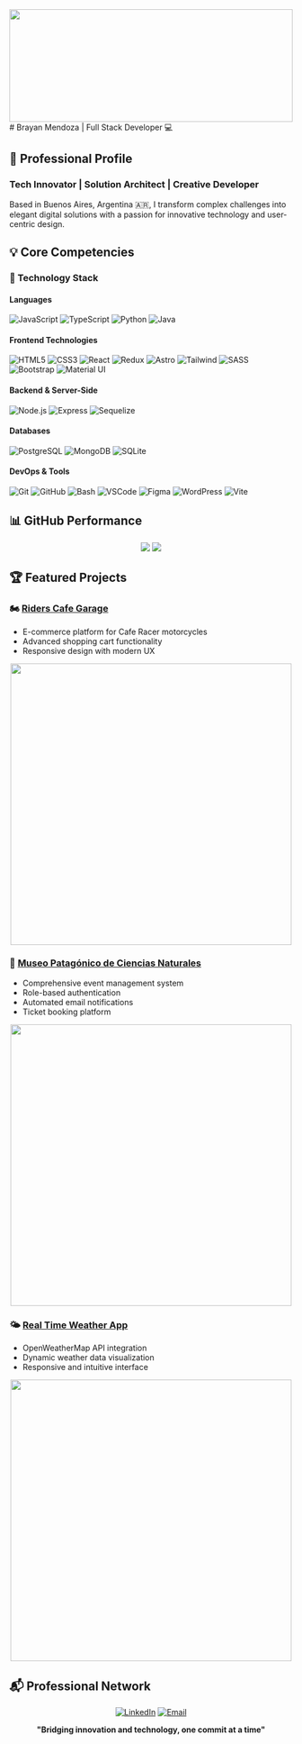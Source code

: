 <img width="100%" height="200px" src="https://www.pandaancha.mx/plds/articulos/froala/code%2003-500x281-38415426.gif"/>
# Brayan Mendoza | Full Stack Developer 💻

## 🚀 Professional Profile

### Tech Innovator | Solution Architect | Creative Developer
Based in Buenos Aires, Argentina 🇦🇷, I transform complex challenges into elegant digital solutions with a passion for innovative technology and user-centric design.

## 💡 Core Competencies

### 🔧 Technology Stack

#### Languages
![JavaScript](https://img.shields.io/badge/JavaScript-F7DF1E?style=for-the-badge&logo=javascript&logoColor=black)
![TypeScript](https://img.shields.io/badge/TypeScript-007ACC?style=for-the-badge&logo=typescript&logoColor=white)
![Python](https://img.shields.io/badge/Python-3776AB?style=for-the-badge&logo=python&logoColor=white)
![Java](https://img.shields.io/badge/Java-ED8B00?style=for-the-badge&logo=java&logoColor=white)

#### Frontend Technologies
![HTML5](https://img.shields.io/badge/HTML5-E34F26?style=for-the-badge&logo=html5&logoColor=white)
![CSS3](https://img.shields.io/badge/CSS3-1572B6?style=for-the-badge&logo=css3&logoColor=white)
![React](https://img.shields.io/badge/React-20232A?style=for-the-badge&logo=react&logoColor=61DAFB)
![Redux](https://img.shields.io/badge/Redux-593D88?style=for-the-badge&logo=redux&logoColor=white)
![Astro](https://img.shields.io/badge/Astro-FF5D01?style=for-the-badge&logo=astro&logoColor=white)
![Tailwind](https://img.shields.io/badge/Tailwind_CSS-38B2AC?style=for-the-badge&logo=tailwind-css&logoColor=white)
![SASS](https://img.shields.io/badge/Sass-CC6699?style=for-the-badge&logo=sass&logoColor=white)
![Bootstrap](https://img.shields.io/badge/Bootstrap-563D7C?style=for-the-badge&logo=bootstrap&logoColor=white)
![Material UI](https://img.shields.io/badge/Material--UI-0081CB?style=for-the-badge&logo=material-ui&logoColor=white)

#### Backend & Server-Side
![Node.js](https://img.shields.io/badge/Node.js-43853D?style=for-the-badge&logo=node.js&logoColor=white)
![Express](https://img.shields.io/badge/Express.js-404D59?style=for-the-badge)
![Sequelize](https://img.shields.io/badge/Sequelize-52B0E7?style=for-the-badge&logo=sequelize&logoColor=white)

#### Databases
![PostgreSQL](https://img.shields.io/badge/PostgreSQL-316192?style=for-the-badge&logo=postgresql&logoColor=white)
![MongoDB](https://img.shields.io/badge/MongoDB-4EA94B?style=for-the-badge&logo=mongodb&logoColor=white)
![SQLite](https://img.shields.io/badge/SQLite-07405E?style=for-the-badge&logo=sqlite&logoColor=white)

#### DevOps & Tools
![Git](https://img.shields.io/badge/Git-F05032?style=for-the-badge&logo=git&logoColor=white)
![GitHub](https://img.shields.io/badge/GitHub-100000?style=for-the-badge&logo=github&logoColor=white)
![Bash](https://img.shields.io/badge/Bash-4EAA25?style=for-the-badge&logo=gnu-bash&logoColor=white)
![VSCode](https://img.shields.io/badge/Visual_Studio_Code-0078D4?style=for-the-badge&logo=visual%20studio%20code&logoColor=white)
![Figma](https://img.shields.io/badge/Figma-F24E1E?style=for-the-badge&logo=figma&logoColor=white)
![WordPress](https://img.shields.io/badge/WordPress-21759B?style=for-the-badge&logo=wordpress&logoColor=white)
![Vite](https://img.shields.io/badge/Vite-646CFF?style=for-the-badge&logo=vite&logoColor=white)

## 📊 GitHub Performance

<p align="center">
  <img src="https://github-readme-stats.vercel.app/api?username=BrayanMen&show_icons=true&theme=dark&count_private=true"/>
  <img src="https://github-readme-stats.vercel.app/api/top-langs/?username=brayanmen&layout=compact&theme=dark"/>
</p>

## 🏆 Featured Projects

### 🏍️ [Riders Cafe Garage](https://riderscafegarage.vercel.app/)
- E-commerce platform for Cafe Racer motorcycles
- Advanced shopping cart functionality
- Responsive design with modern UX
<p align="center">
   <img src="https://res.cloudinary.com/drtikgxr8/image/upload/v1738939365/caferidfer_kgt8yq.png" width="500"/>
</p>

### 🦕 [Museo Patagónico de Ciencias Naturales](https://pf-museo-front-end-pf09henry.vercel.app/)
- Comprehensive event management system
- Role-based authentication
- Automated email notifications
- Ticket booking platform
<p align="center">
  <img src="https://user-images.githubusercontent.com/73863384/223559638-70c21663-5916-44f2-bee0-34d4585041b2.png" width="500"/>
</p>

### 🌤️ [Real Time Weather App](https://weather-52j1nztdj-brayanmen.vercel.app/)
- OpenWeatherMap API integration
- Dynamic weather data visualization
- Responsive and intuitive interface
<p align="center">
  <img src="https://res.cloudinary.com/dug6prcyv/image/upload/v1678242208/Weather_fsuhxn.png" width="500"/>
</p>

## 📬 Professional Network
<span align="center">
  
[![LinkedIn](https://img.shields.io/badge/LinkedIn-0077B5?style=for-the-badge&logo=linkedin&logoColor=white)](https://www.linkedin.com/in/brayan-mendoza-52625a160/)
[![Email](https://img.shields.io/badge/Gmail-D14836?style=for-the-badge&logo=gmail&logoColor=white)](mailto:brayanjmr880@gmail.com)

</span>
<p align="center">
<strong align="center">
"Bridging innovation and technology, one commit at a time"
</strong>
</p>

